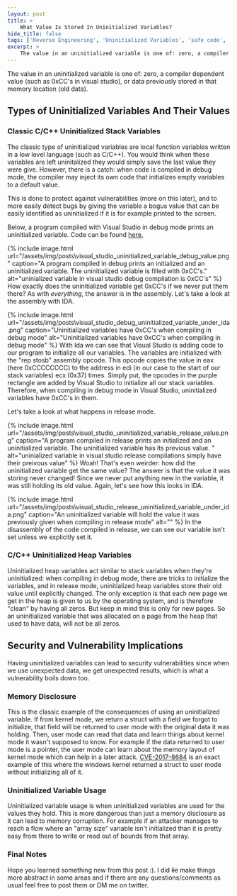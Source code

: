 ```yaml
---
layout: post
title: >
    What Value Is Stored In Uninitialized Variables?
hide_title: false
tags: ['Reverse Engineering', 'Uninitialized Variables', 'safe code', 'C/C++', 'Uninitialized Memory Vulnerability']
excerpt: >
    The value in an uninitialized variable is one of: zero, a compiler dependent value \(such as 0xCC's in visual studio\), or data previously stored in that memory location (old data). Let's examine why.
---
```

The value in an uninitialized variable is one of: zero, a compiler dependent value \(such as 0xCC's in visual studio\), or data previously stored in that memory location \(old data\). 
## Types of Uninitialized Variables And Their Values
### Classic C/C\+\+ Uninitialized Stack Variables 
The classic type of uninitialized variables are local function variables written in a low level language \(such as C/C\+\+\). You would think when these variables are left uninitalized they would simply save the last value they were give. However, there is a catch: when code is compiled in debug mode, the compiler may inject its own code that initializes empty variables to a default value.

This is done to protect against vulnerabilities \(more on this later\), and to more easily detect bugs by giving the variable a bogus value that can be easily identified as uninitialized if it is for example printed to the screen.

Below, a program compiled with Visual Studio in debug mode prints an uninitialized variable. Code can be found [here.](https://gist.github.com/guywhataguy/831c3dd2289f128739610709ad14c869)

{% include image.html url="/assets/img/posts\visual_studio_uninitialized_variable_debug_value.png" caption="A program compiled in debug prints an initialized and an uninitialized  variable. The uninitialized variable is filled with 0xCC&#x27;s." alt="uninialized variable in visual studio debug compilation is 0xCC&#x27;s" %}
How exactly does the uninitialized variable get 0xCC's if we never put them there? As with *everything*, the answer is in the assembly. Let's take a look at the assembly with IDA.

{% include image.html url="/assets/img/posts\visual_studio_debug_uninitialized_variable_under_ida.png" caption="Uninitialized variables have 0xCC&#x27;s when compiling in debug mode" alt="Uninitialized variables have 0xCC&#x27;s when compiling in debug mode" %}
With Ida we can see that Visual Studio is adding code to our program to initialize all our variables. The variables are initialized with the "rep stosb" assembly opcode. This opcode copies the value in eax \(here 0xCCCCCCCC\) to the address in edi \(in our case to the start of our stack variables\) ecx \(0x37\) times. Simply put, the opcodes in the purple rectangle are added by Visual Studio to initialize all our stack variables. Therefore, when compiling in debug mode in Visual Studio, uninitialized variables have 0xCC's in them.

Let's take a look at what happens in release mode.

{% include image.html url="/assets/img/posts\visual_studio_uninitialized_variable_release_value.png" caption="A program compiled in release prints an initialized and an uninitialized  variable. The uninitialized variable has its previous value. " alt="uninialized variable in visual studio release compilations simply have their preivous value" %}
Woah\! That's even weirder: how did the uninitialized variable get the same value?
The answer is that the value it was storing never changed\! Since we never put anything new in the variable, it was still holding its old value. Again, let's see how this looks in IDA.

{% include image.html url="/assets/img/posts\visual_studio_release_uninitialized_variable_under_ida.png" caption="An uninitialized variable will hold the value it was previously given when compiling in release mode" alt="" %}
In the disassembly of the code compiled in release, we can see our variable isn't set unless we explicitly set it.
### C/C\+\+ Uninitialized Heap Variables
Uninitialized heap variables act similar to stack variables when they're uninitialized: when compiling in debug mode, there are tricks to initialize the variables, and in release mode, uninitialized heap variables store their old value until explicitly changed. The only exception is that each new page we get in the heap is given to us by the operating system, and is therefore "clean" by having all zeros. But keep in mind this is only for new pages. So an uninitialized variable that was allocated on a page from the heap that used to have data, will not be all zeros.
## Security and Vulnerability Implications
Having uninitialized variables can lead to security vulnerabilities since when we use unexpected data, we get unexpected results, which is what a vulnerability boils down too.
### Memory Disclosure
This is the classic example of the consequences of using an uninitialized variable. If from kernel mode, we return a struct with a field we forgot to initialize, that field will be returned to user mode with the original data it was holding. Then, user mode can read that data and learn things about kernel mode it wasn't supposed to know. For example if the data returned to user mode is a pointer, the user mode can learn about the memory layout of kernel mode which can help in a later attack. [CVE\-2017\-8684](https://www.exploit-db.com/exploits/42747) is an exact example of this where the windows kernel returned a struct to user mode without initializing all of it.
### Uninitialized Variable Usage
Uninitialized variable usage is when uninitialized variables are used for the values they hold. This is more dangerous than just a memory disclosure as it can lead to memory corruption. For example if an attacker manages to reach a flow where an "array size" variable isn't initialized than it is pretty easy from there to write or read out of bounds from that array.
### Final Notes
Hope you learned something new from this post :\). I did ~~lie~~ make things more abstract in some areas and if there are any questions/comments as usual feel free to post them or DM me on twitter.